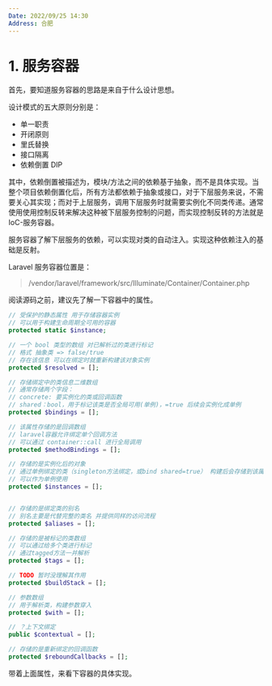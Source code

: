 ```yaml
---
Date: 2022/09/25 14:30
Address: 合肥
---
```


# 1. 服务容器

首先，要知道服务容器的思路是来自于什么设计思想。

设计模式的五大原则分别是：

- 单一职责
- 开闭原则
- 里氏替换
- 接口隔离
- 依赖倒置 DIP

其中，依赖倒置被描述为，模块/方法之间的依赖基于抽象，而不是具体实现。当整个项目依赖倒置化后，所有方法都依赖于抽象或接口，对于下层服务来说，不需要关心其实现；而对于上层服务，调用下层服务时就需要实例化不同类传递。通常使用使用控制反转来解决这种被下层服务控制的问题，而实现控制反转的方法就是 IoC-服务容器。

服务容器了解下层服务的依赖，可以实现对类的自动注入。实现这种依赖注入的基础是反射。

Laravel 服务容器位置是：

> /vendor/laravel/framework/src/Illuminate/Container/Container.php

阅读源码之前，建议先了解一下容器中的属性。

```php
// 受保护的静态属性 用于存储容器实例 
// 可以用于构建生命周期全可用的容器
protected static $instance;

// 一个 bool 类型的数组 对已解析过的类进行标记
// 格式 抽象类 => false/true
// 存在该信息 可以在绑定时就重新构建该对象实例
protected $resolved = [];

// 存储绑定中的类信息二维数组
// 通常存储两个字段：
// concrete: 要实例化的类或回调函数
// shared：bool，用于标记该类是否全局可用(单例)，=true 后续会实例化成单例
protected $bindings = [];

// 该属性存储的是回调数组
// laravel容器允许绑定单个回调方法
// 可以通过 container::call 进行全局调用
protected $methodBindings = [];

// 存储的是实例化后的对象
// 通过单例绑定的类（singleton方法绑定，或bind shared=true） 构建后会存储到该属性中
// 可以作为单例使用
protected $instances = [];


// 存储的是绑定类的别名
// 别名主要是代替完整的类名 并提供同样的访问流程
protected $aliases = [];

// 存储的是被标记的类数组
// 可以通过给多个类进行标记
// 通过tagged方法一并解析
protected $tags = [];

// TODO 暂时没理解其作用
protected $buildStack = [];

// 参数数组
// 用于解析类，构建参数穿入
protected $with = [];

// ？上下文绑定
public $contextual = [];

// 存储的是重新绑定的回调函数
protected $reboundCallbacks = [];
```



带着上面属性，来看下容器的具体实现。

